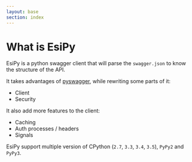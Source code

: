 ```yaml
---
layout: base
section: index
---
```

# What is EsiPy
EsiPy is a python swagger client that will parse the `swagger.json` to know the structure of the API.

It takes advantages of [pyswagger](https://github.com/mission-liao/pyswagger), while rewriting some parts of it: <br>
- Client <br>
- Security

It also add more features to the client:  <br>
- Caching <br>
- Auth processes / headers <br>
- Signals

EsiPy support multiple version of CPython (`2.7`, `3.3`, `3.4`, `3.5`), `PyPy2` and `PyPy3`.
